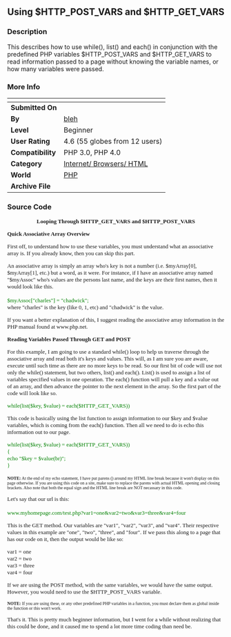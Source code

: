 ﻿<div align="center">

## Using $HTTP\_POST\_VARS and $HTTP\_GET\_VARS


</div>

### Description

This describes how to use while(), list() and each() in conjunction with the predefined PHP variables $HTTP_POST_VARS and $HTTP_GET_VARS to read information passed to a page without knowing the variable names, or how many variables were passed.
 
### More Info
 


<span>             |<span>
---                |---
**Submitted On**   |
**By**             |[bleh](https://github.com/Planet-Source-Code/PSCIndex/blob/master/ByAuthor/bleh.md)
**Level**          |Beginner
**User Rating**    |4.6 (55 globes from 12 users)
**Compatibility**  |PHP 3\.0, PHP 4\.0
**Category**       |[Internet/ Browsers/ HTML](https://github.com/Planet-Source-Code/PSCIndex/blob/master/ByCategory/internet-browsers-html__8-9.md)
**World**          |[PHP](https://github.com/Planet-Source-Code/PSCIndex/blob/master/ByWorld/php.md)
**Archive File**   |[](https://github.com/Planet-Source-Code/bleh-using-http-post-vars-and-http-get-vars__8-500/archive/master.zip)





### Source Code

<font face="Verdana" size="2">
<div align="center"><b>Looping Through $HTTP_GET_VARS and $HTTP_POST_VARS</b></div>
<p>
<b>Quick Associative Array Overview</b>
</p>
<p>First off, to understand how to use these variables, you must understand what an associative array is. If you already know, then you can skip this part.</p>
<p>An associative array is simply an array who's key is not a number (i.e. $myArray[0], $myArray[1], etc.) but a word, as it were. For instance, if I have an associative array named "$myAssoc" who's values are the persons last name, and the keys are their first names, then it would look like this.<br><br>
<font color="green">$myAssoc["charles"] = "chadwick";</font> <br>
where "charles" is the key (like 0, 1, etc) and "chadwick" is the value. </p>
<p>
If you want a better explanation of this, I suggest reading the associative array information in the PHP manual found at www.php.net.</p>
<b>Reading Variables Passed Through GET and POST</b>
<p>For this example, I am going to use a standard while() loop to help us traverse through the associative array and read both it's keys and values. This will, as I am sure you are aware, execute until such time as there are no more keys to be read. So our first bit of code will use not only the while() statement, but two others, list() and each(). List() is used to assign a list of variables specified values in one operation. The each() function will pull a key and a value out of an array, and then advance the pointer to the next element in the array. So the first part of the code will look like so.</p>
<p><font color="green">
while(list($key, $value) = each($HTTP_GET_VARS))
</font></p>
<p>This code is basically using the list function to assign information to our $key and $value variables, which is coming from the each() function. Then all we need to do is echo this information out to our page.</p>
<p><font color="green">
while(list($key, $value) = each($HTTP_GET_VARS)) <br>
{ <br>
	echo "$key = $value(br)"; <br>
} <br>
</font><br>
<font size="1">
<b>NOTE:</b> At the end of my echo statement, I have put parens () around my HTML line break because it won't display on this page otherwise. If you are using this code on a site, make sure to replace the parens with actual HTML opening and closing brackets. Also note that both the equal sign and the HTML line break are NOT necassary in this code.
</font>
</p>
<p>
Let's say that our url is this: <br><br>
<font color="green">
www.myhomepage.com/test.php?var1=one&var2=two&var3=three&var4=four
</font>
</p>
<p>
This is the GET method. Our variables are "var1", "var2", "var3", and "var4". Their respective values in this example are "one", "two", "three", and "four". If we pass this along to a page that has our code on it, then the output would be like so:
</p>
<p>
var1 = one<br>
var2 = two<br>
var3 = three<br>
var4 = four<br>
</p>
<p>
If we are using the POST method, with the same variables, we would have the same output. However, you would need to use the $HTTP_POST_VARS variable. </p>
<p>
<font size="1">
<b>NOTE:</b> If you are using these, or any other predefined PHP variables in a function, you must declare them as global inside the function or this won't work. </font>
<p>That's it. This is pretty much beginner information, but I went for a while without realizing that this could be done, and it caused me to spend a lot more time coding than need be.</p></font>

